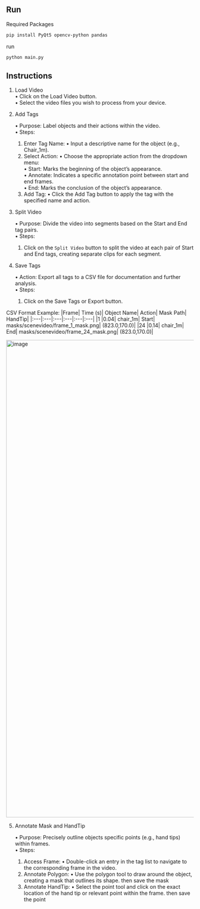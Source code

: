 ## Run
Required Packages
```bash
pip install PyQt5 opencv-python pandas
```

run
```bash
python main.py
```

## Instructions
1. Load Video        
	•	Click on the Load Video button.    
	•	Select the video files you wish to process from your device.       

2. Add Tags

	•	Purpose: Label objects and their actions within the video.         
	•	Steps:
	1.	Enter Tag Name:
	  •	Input a descriptive name for the object (e.g., Chair_1m).
	2.	Select Action:
  	•	Choose the appropriate action from the dropdown menu:      
    	•	Start: Marks the beginning of the object’s appearance.      
    	•	Annotate: Indicates a specific annotation point between start and end frames.       
    	•	End: Marks the conclusion of the object’s appearance.                
	3.	Add Tag:
	  •	Click the Add Tag button to apply the tag with the specified name and action. 

3. Split Video

	•	Purpose: Divide the video into segments based on the Start and End tag pairs.         
	•	Steps:
  	1. Click on the `Split Video` button to split the video at each pair of Start and End tags, creating separate clips for each segment.

5. Save Tags

   
	•	Action: Export all tags to a CSV file for documentation and further analysis.      
	•	Steps:
	  1.	Click on the Save Tags or Export button.
	
 
 CSV Format Example:
   |Frame|	Time (s)|	Object Name|	Action|	Mask Path| HandTip|
   |:---|:---|:---|:---|:---|:---|
   |1	|0.04|	chair_1m|	Start|	masks/scenevideo/frame_1_mask.png| (823.0,170.0)|
   |24	|0.14|	chair_1m|	End|	masks/scenevideo/frame_24_mask.png| (823.0,170.0)|

<img width="1284" alt="image" src="https://github.com/user-attachments/assets/72b21068-a9bd-4cfb-bb06-fe8f92ef5b27">

5. Annotate Mask and HandTip

	•	Purpose: Precisely outline objects specific points (e.g., hand tips) within frames.   
	•	Steps:
	1.	Access Frame:
	•	Double-click an entry in the tag list to navigate to the corresponding frame in the video.
	2.	Annotate Polygon:
	•	Use the polygon tool to draw around the object, creating a mask that outlines its shape. then save the mask
	3.	Annotate HandTip:
	•	Select the point tool and click on the exact location of the hand tip or relevant point within the frame. then save the point

